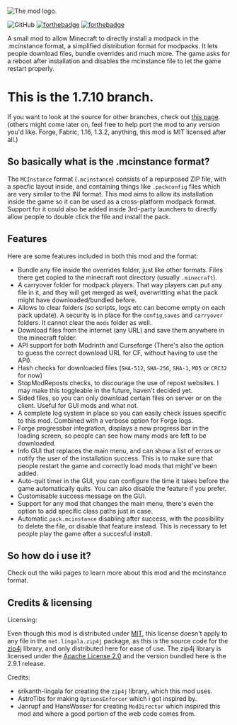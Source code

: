 ![The mod logo.](https://github.com/HRudyPlayZ/MCInstanceLoader/blob/main/logo.png?raw=true)

![GitHub](https://img.shields.io/github/license/HRudyPlayZ/MCInstanceLoader?color=%23389AD5&style=for-the-badge)
[![forthebadge](https://forthebadge.com/images/badges/made-with-java.svg)](https://forthebadge.com)
[![forthebadge](https://forthebadge.com/images/badges/built-with-love.svg)](https://forthebadge.com)

A small mod to allow Minecraft to directly install a modpack in the .mcinstance format, a simplified distribution format for modpacks. It lets people download files, bundle overrides and much more. The game asks for a reboot after installation and disables the mcinstance file to let the game restart properly.

# This is the 1.7.10 branch.
If you want to look at the source for other branches, check out [this page](https://github.com/HRudyPlayZ/MCInstanceLoader/tree/).
(others might come later on, feel free to help port the mod to any version you'd like. Forge, Fabric, 1.16, 1.3.2, anything, this mod is MIT licensed after all.)

## So basically what is the .mcinstance format?
The `MCInstance` format (`.mcinstance`) consists of a repurposed ZIP file, with a specfic layout inside, and containing things like `.packconfig` files which are very similar to the INI format.
This mod aims to allow its installation inside the game so it can be used as a cross-platform modpack format. Support for it could also be added inside 3rd-party launchers to directly allow people to double click the file and install the pack.

## Features
Here are some features included in both this mod and the format:
- Bundle any file inside the overrides folder, just like other formats. Files there get copied to the minecraft root directory (usually `.minecraft`).
- A carryover folder for modpack players. That way players can put any file in it, and they will get merged as well, overwritting what the pack might have downloaded/bundled before.
- Allows to clear folders (so scripts, logs etc can become empty on each pack update). A security is in place for the `config`,`saves` and `carryover` folders. It cannot clear the `mods` folder as well.
- Download files from the internet (any URL) and save them anywhere in the minecraft folder.
- API support for both Modrinth and Curseforge (There's also the option to guess the correct download URL for CF, without having to use the API).
- Hash checks for downloaded files (`SHA-512`, `SHA-256`, `SHA-1`, `MD5` or `CRC32` for now)
- StopModReposts checks, to discourage the use of repost websites. I may make this toggleable in the future, haven't decided yet.
- Sided files, so you can only download certain files on server or on the client. Useful for GUI mods and what not.
- A complete log system in place so you can easily check issues specific to this mod. Combined with a verbose option for Forge logs.
- Forge progressbar integration, displays a new progress bar in the loading screen, so people can see how many mods are left to be downloaded.
- Info GUI that replaces the main menu, and can show a list of errors or notify the user of the installation success. This is to make sure that people restart the game and correctly load mods that might've been added.
- Auto-quit timer in the GUI, you can configure the time it takes before the game automatically quits. You can also disable the feature if you prefer.
- Customisable success message on the GUI.
- Support for any mod that changes the main menu, there's even the option to add specific class paths just in case.
- Automatic `pack.mcinstance` disabling after success, with the possibility to delete the file, or disable that feature instead. This is necessary to let people play the game after a succesful install.

## So how do i use it?
Check out the wiki pages to learn more about this mod and the mcinstance format.

## Credits & licensing
Licensing: 

Even though this mod is distributed under [MIT](https://github.com/HRudyPlayZ/MCInstanceLoader/blob/main/LICENSE), this license doesn't apply to any file in the `net.lingala.zip4j` package, as this is the source code for the [zip4j](https://github.com/srikanth-lingala/zip4j) library, and only distributed here for ease of use. The zip4j library is licensed under the [Apache License 2.0](https://github.com/srikanth-lingala/zip4j/blob/master/LICENSE) and the version bundled here is the 2.9.1 release.

Credits:
- srikanth-lingala for creating the `zip4j` library, which this mod uses.
- AstroTibs for making `OptionsEnforcer` which i got inspired by.
- Janrupf and HansWasser for creating `ModDirector` which inspired this mod and where a good portion of the web code comes from.
